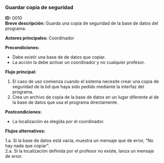 ### **Guardar copia de seguridad**

**ID:** 0010 <br>
**Breve descripción:** Guarda una copia de seguridad de la base de datos del programa.

**Actores principales:** Coordinador <br>

**Precondiciones:**

+ Debe existir una base de de datos que copiar.
+ La acción la debe activar un coordinador y no cualquier profesor.

**Flujo principal:**

1. El caso de uso comienza cuando el sistema necesite crear una copia de seguridad de la bd que haya sido pedido mediante la interfaz del programa.
2. Crea un archivo de copia de la base de datos en un lugar diferente al de la base de datos que usa el programa directamente.

**Postcondiciones:**

+ La localización es elegida por el coordinador.

**Flujos alternativos:**

1.a. Si la base de datos está vacía, muestra un mensaje que de error, "No hay nada que copiar".<br>
2.a. Si la localización definida por el profesor no existe, lanza un mensaje de error.<br>
